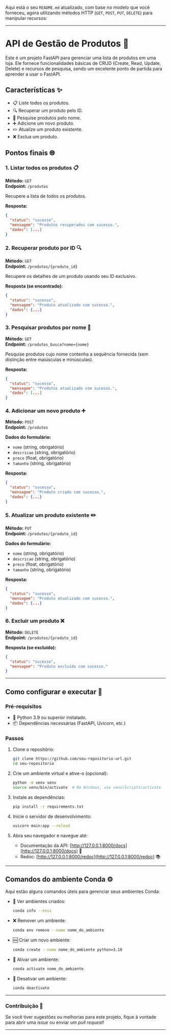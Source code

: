 Aqui está o seu `README.md` atualizado, com base no modelo que você forneceu, agora utilizando métodos HTTP (`GET`, `POST`, `PUT`, `DELETE`) para manipular recursos:

---

# API de Gestão de Produtos 🛒

Este é um projeto FastAPI para gerenciar uma lista de produtos em uma loja. Ele fornece funcionalidades básicas de CRUD (Create, Read, Update, Delete) e recursos de pesquisa, sendo um excelente ponto de partida para aprender a usar o FastAPI.

## Características ✨
- 📋 Liste todos os produtos.
- 🔍 Recuperar um produto pelo ID.
- 📝 Pesquise produtos pelo nome.
- ➕ Adicione um novo produto.
- ✏️ Atualize um produto existente.
- ❌ Exclua um produto.

## Pontos finais 🌐

### 1. Listar todos os produtos 📋
**Método:** `GET`  
**Endpoint:** `/produtos`

Recupere a lista de todos os produtos.

**Resposta:**
```json
{
  "status": "sucesso",
  "mensagem": "Produtos recuperados com sucesso.",
  "dados": [...]
}
```

### 2. Recuperar produto por ID 🔍
**Método:** `GET`  
**Endpoint:** `/produtos/{produto_id}`

Recupere os detalhes de um produto usando seu ID exclusivo.

**Resposta (se encontrado):**
```json
{
  "status": "sucesso",
  "mensagem": "Produto atualizado com sucesso.",
  "dados": {...}
}
```

### 3. Pesquisar produtos por nome 🔎
**Método:** `GET`  
**Endpoint:** `/produtos_busca?nome={nome}`

Pesquise produtos cujo nome contenha a sequência fornecida (sem distinção entre maiúsculas e minúsculas).

**Resposta:**
```json
{
  "status": "sucesso",
  "mensagem": "Produtos atualizado com sucesso.",
  "dados": [...]
}
```

### 4. Adicionar um novo produto ➕
**Método:** `POST`  
**Endpoint:** `/produtos`

**Dados do formulário:**
- `nome` (string, obrigatório)
- `descricao` (string, obrigatório)
- `preco` (float, obrigatório)
- `tamanho` (string, obrigatório)

**Resposta:**
```json
{
  "status": "sucesso",
  "mensagem": "Produto criado com sucesso.",
  "dados": {...}
}
```

### 5. Atualizar um produto existente ✏️
**Método:** `PUT`  
**Endpoint:** `/produtos/{produto_id}`

**Dados do formulário:**
- `nome` (string, obrigatório)
- `descricao` (string, obrigatório)
- `preco` (float, obrigatório)
- `tamanho` (string, obrigatório)

**Resposta:**
```json
{
  "status": "sucesso",
  "mensagem": "Produto atualizado com sucesso.",
  "dados": {...}
}
```

### 6. Excluir um produto ❌
**Método:** `DELETE`  
**Endpoint:** `/produtos/{produto_id}`

**Resposta (se excluído):**
```json
{
  "status": "sucesso",
  "mensagem": "Produto excluído com sucesso."
}
```

---

## Como configurar e executar 🚀

### Pré-requisitos
- 🐍 Python 3.9 ou superior instalado.
- 📦 Dependências necessárias (FastAPI, Uvicorn, etc.)

### Passos
1. Clone o repositório:

    ```bash
    git clone https://github.com/seu-repositorio-url.git
    cd seu-repositorio
    ```

2. Crie um ambiente virtual e ative-o (opcional):

    ```bash
    python -m venv venv
    source venv/bin/activate  # No Windows, use venv\Scripts\activate
    ```

3. Instale as dependências:

    ```bash
    pip install -r requirements.txt
    ```

4. Inicie o servidor de desenvolvimento:

    ```bash
    uvicorn main:app --reload
    ```

5. Abra seu navegador e navegue até:

    - Documentação da API: [http://127.0.0.1:8000/docs](http://127.0.0.1:8000/docs) 📄
    - Redoc: [http://127.0.0.1:8000/redoc](http://127.0.0.1:8000/redoc) 📚

---

## Comandos do ambiente Conda ⚙️

Aqui estão alguns comandos úteis para gerenciar seus ambientes Conda:

- 🌱 Ver ambientes criados:

    ```bash
    conda info --envs
    ```

- ❌ Remover um ambiente:

    ```bash
    conda env remove --name nome_do_ambiente
    ```

- 🆕 Criar um novo ambiente:

    ```bash
    conda create --name nome_do_ambiente python=3.10
    ```

- 🔄 Ativar um ambiente:

    ```bash
    conda activate nome_do_ambiente
    ```

- 🚪 Desativar um ambiente:

    ```bash
    conda deactivate
    ```

---

### Contribuição 🤝

Se você tiver sugestões ou melhorias para este projeto, fique à vontade para abrir uma *issue* ou enviar um *pull request*! 

---

